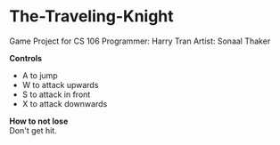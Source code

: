 # The-Traveling-Knight
Game Project for CS 106
Programmer: Harry Tran
Artist: Sonaal Thaker 

__Controls__
* A to jump
* W to attack upwards
* S to attack in front
* X to attack downwards

__How to not lose__  
Don't get hit.
